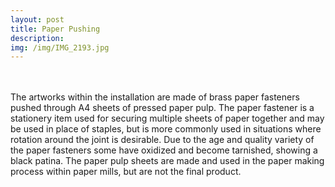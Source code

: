 ```yaml
---
layout: post
title: Paper Pushing
description:
img: /img/IMG_2193.jpg
---
```

<div class="img_row">
	<img class="col three" src="{{ site.baseurl }}/img/IMG_2209.jpg" alt="" title="example image"/>
</div>
<div class="col three caption">
</div>
<div class="img_row">
	<img class="col one" src="{{ site.baseurl }}/img/IMG_2193.jpg" alt="" title="example image"/>
	<img class="col two" src="{{ site.baseurl }}/img/IMG_2215.JPG" alt="" title="example image"/>
</div>
<br/>
The artworks within the installation are made of brass paper fasteners pushed through A4 sheets of pressed paper pulp. The paper fastener is a stationery item used for securing multiple sheets of paper together and may be used in place of staples, but is more commonly used in situations where rotation around the joint is desirable. Due to the age and quality variety of the paper fasteners some have oxidized and become tarnished, showing a black patina. The paper pulp sheets are made and used in the paper making process within paper mills, but are not the final product. 
<br/><br/><br/>